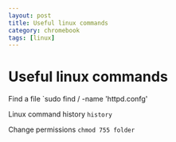```yaml
---
layout: post
title: Useful linux commands
category: chromebook
tags: [linux]
---
```

# Useful linux commands

Find a file
`sudo find / -name 'httpd.confg'

Linux command history
`history`

Change permissions
`chmod 755 folder`
